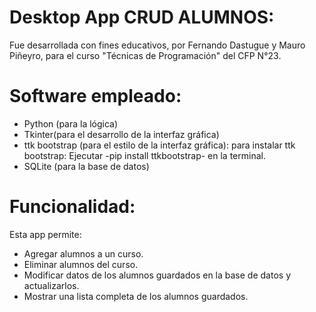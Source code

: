 # Desktop App CRUD ALUMNOS:

Fue desarrollada con fines educativos, por Fernando Dastugue y Mauro Piñeyro, para el curso "Técnicas de Programación" del CFP N°23.

# Software empleado:

- Python (para la lógica)
- Tkinter(para el desarrollo de la interfaz gráfica)
- ttk bootstrap (para el estilo de la interfaz gráfica):
  para instalar ttk bootstrap: Ejecutar -pip install ttkbootstrap- en la terminal.
- SQLite (para la base de datos)

# Funcionalidad:

Esta app permite:

- Agregar alumnos a un curso.
- Eliminar alumnos del curso.
- Modificar datos de los alumnos guardados en la base de datos y actualizarlos.
- Mostrar una lista completa de los alumnos guardados.
